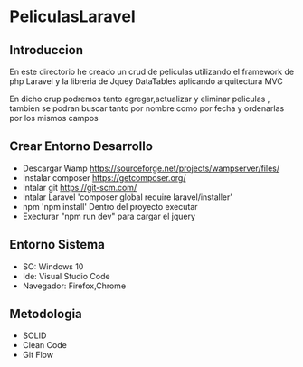 # PeliculasLaravel

## Introduccion

En este directorio he creado un crud de peliculas utilizando el framework de php Laravel y la libreria de Jquey DataTables aplicando arquitectura MVC

En dicho crup podremos tanto agregar,actualizar y eliminar peliculas , tambien se podran buscar tanto por nombre como por fecha y ordenarlas por los mismos campos 

## Crear Entorno Desarrollo

- Descargar Wamp https://sourceforge.net/projects/wampserver/files/
- Instalar composer https://getcomposer.org/
- Intalar git https://git-scm.com/
- Intalar Laravel 'composer global require laravel/installer'
- npm 'npm install' Dentro del proyecto executar
- Execturar "npm run dev" para cargar el jquery

## Entorno Sistema

- SO: Windows 10
- Ide: Visual Studio Code
- Navegador: Firefox,Chrome

## Metodologia

- SOLID
- Clean Code
- Git Flow
